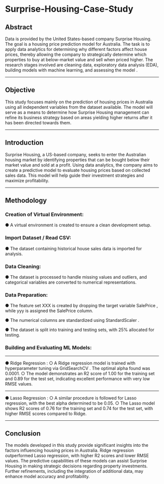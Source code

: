 # Surprise-Housing-Case-Study


## Abstract

Data is provided by the United States-based company Surprise Housing. The goal 
is a housing price prediction model for Australia. The task is to apply data 
analytics for determining why different factors affect house prices, thereby 
allowing the company to strategically determine which properties to buy at 
below-market value and sell when priced higher. The research stages involved are 
cleaning data, exploratory data analysis (EDA), building models with machine 
learning, and assessing the model . 

------
## Objective 
This study focuses mainly on the prediction of housing prices in Australia using all 
independent variables from the dataset available. The model will serve as a means 
to determine how Surprise Housing management can refine its business strategy 
based on areas yielding higher returns after it has been directed towards them. 

------
## Introduction 
Surprise Housing, a US-based company, seeks to enter the Australian housing 
market by identifying properties that can be bought below their market value and 
sold at a profit. Using data analytics, the company aims to create a predictive 
model to evaluate housing prices based on collected sales data. This model will 
help guide their investment strategies and maximize profitability.

-----

## Methodology 

### Creation of Virtual Environment: 
●  A virtual environment is created to ensure a clean development setup. 

### Import Dataset / Read CSV: 
●  The dataset containing historical house sales data is imported for analysis. 

### Data Cleaning: 
●  The dataset is processed to handle missing values and outliers, and 
categorical variables are converted to numerical representations. 

### Data Preparation: 
●  The feature set XXX is created by dropping the target variable 
SalePrice  , while yyy is assigned the  SalePrice  column. 

●  The numerical columns are standardized using  StandardScaler  . 

●  The dataset is split into training and testing sets, with 25% allocated for 
testing. 

### Building and Evaluating ML Models: 
----
●  Ridge Regression  : 
○  A Ridge regression model is trained with hyperparameter tuning via 
GridSearchCV  . 
The optimal alpha found was 0.0001. 
○  The model demonstrates an R2 score of 1.00 for the training set and 
0.89 for the test set, indicating excellent performance with very low 
RMSE values. 

----
●  Lasso Regression  : 
○  A similar procedure is followed for Lasso regression, with the best 
alpha determined to be 0.05. 
○  The Lasso model shows R2 scores of 0.76 for the training set and 0.74 
for the test set, with higher RMSE scores compared to Ridge.

-----
## Conclusion 
The models developed in this study provide significant insights into the factors 
influencing housing prices in Australia. Ridge regression outperformed Lasso 
regression, with higher R2 scores and lower RMSE values. The predictive 
capabilities of these models can assist Surprise Housing in making strategic 
decisions regarding property investments. Further refinements, including the 
integration of additional data, may enhance model accuracy and profitability.

